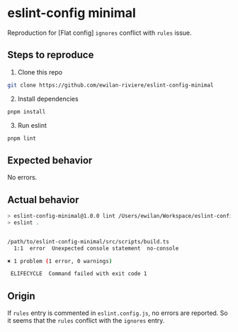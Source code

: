 # eslint-config minimal

Reproduction for [Flat config] `ignores` conflict with `rules` issue.

## Steps to reproduce

1. Clone this repo

```bash
git clone https://github.com/ewilan-riviere/eslint-config-minimal
```

2. Install dependencies

```bash
pnpm install
```

3. Run eslint

```bash
pnpm lint
```

## Expected behavior

No errors.

## Actual behavior

```bash
> eslint-config-minimal@1.0.0 lint /Users/ewilan/Workspace/eslint-config-minimal
> eslint .


/path/to/eslint-config-minimal/src/scripts/build.ts
  1:1  error  Unexpected console statement  no-console

✖ 1 problem (1 error, 0 warnings)

 ELIFECYCLE  Command failed with exit code 1
```

## Origin

If `rules` entry is commented in `eslint.config.js`, no errors are reported. So it seems that the `rules` conflict with the `ignores` entry.
